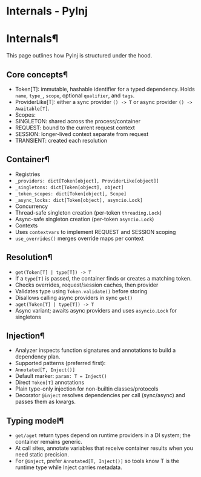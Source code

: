 # Internals - PyInj

[ ](https://github.com/QriusGlobal/pyinj/edit/master/docs/internals.md "Edit this page")

# Internals¶

This page outlines how PyInj is structured under the hood.

## Core concepts¶

  * Token[T]: immutable, hashable identifier for a typed dependency. Holds `name`, `type_`, `scope`, optional `qualifier`, and `tags`.
  * ProviderLike[T]: either a sync provider `() -> T` or async provider `() -> Awaitable[T]`.
  * Scopes:
  * SINGLETON: shared across the process/container
  * REQUEST: bound to the current request context
  * SESSION: longer-lived context separate from request
  * TRANSIENT: created each resolution

## Container¶

  * Registries
  * `_providers: dict[Token[object], ProviderLike[object]]`
  * `_singletons: dict[Token[object], object]`
  * `_token_scopes: dict[Token[object], Scope]`
  * `_async_locks: dict[Token[object], asyncio.Lock]`
  * Concurrency
  * Thread-safe singleton creation (per-token `threading.Lock`)
  * Async-safe singleton creation (per-token `asyncio.Lock`)
  * Contexts
  * Uses `contextvars` to implement REQUEST and SESSION scoping
  * `use_overrides()` merges override maps per context

## Resolution¶

  * `get(Token[T] | type[T]) -> T`
  * If a `type[T]` is passed, the container finds or creates a matching token.
  * Checks overrides, request/session caches, then provider
  * Validates type using `Token.validate()` before storing
  * Disallows calling async providers in sync `get()`
  * `aget(Token[T] | type[T]) -> T`
  * Async variant; awaits async providers and uses `asyncio.Lock` for singletons

## Injection¶

  * Analyzer inspects function signatures and annotations to build a dependency plan.
  * Supported patterns (preferred first):
  * `Annotated[T, Inject()]`
  * Default marker: `param: T = Inject()`
  * Direct `Token[T]` annotations
  * Plain type-only injection for non-builtin classes/protocols
  * Decorator `@inject` resolves dependencies per call (sync/async) and passes them as kwargs.

## Typing model¶

  * `get/aget` return types depend on runtime providers in a DI system; the container remains generic.
  * At call sites, annotate variables that receive container results when you need static precision.
  * For `@inject`, prefer `Annotated[T, Inject()]` so tools know T is the runtime type while Inject carries metadata.